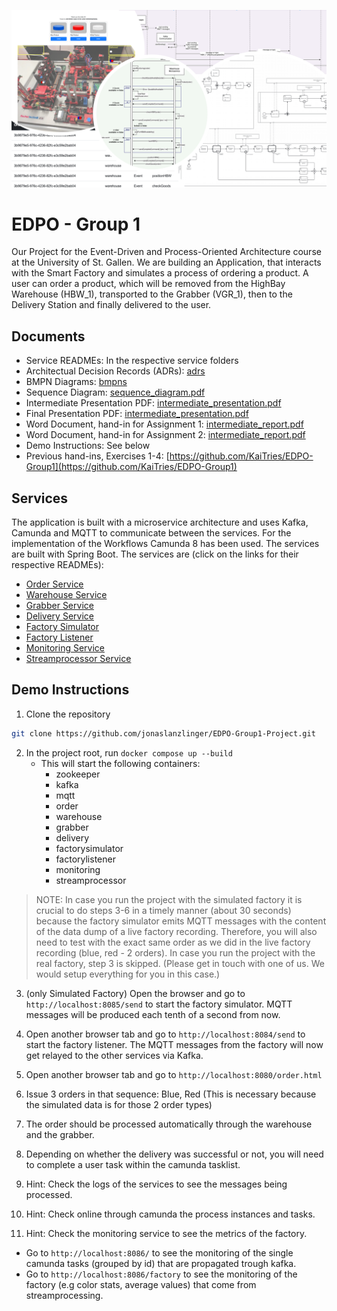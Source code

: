![banner.png](docs/images/banner.png)

# EDPO - Group 1

Our Project for the Event-Driven and Process-Oriented Architecture course at the University of St. Gallen.
We are building an Application, that interacts with the Smart Factory and simulates a process of ordering a product.
A user can order a product, which will be removed from the HighBay Warehouse (HBW_1), transported to the Grabber (VGR_1),
then to the Delivery Station and finally delivered to the user.

## Documents

* Service READMEs: In the respective service folders
* Architectual Decision Records (ADRs): [adrs](docs/adrs)
* BMPN Diagrams: [bmpns](docs/images/bmpns)
* Sequence Diagram: [sequence_diagram.pdf](docs/sequence_diagram/sequence_diagram.drawio.pdf)
* Intermediate Presentation PDF: [intermediate_presentation.pdf](docs/intermediate_presentation.pdf)
* Final Presentation PDF: [intermediate_presentation.pdf](docs/final_presentation.pdf)
* Word Document, hand-in for Assignment 1: [intermediate_report.pdf](docs/intermediate_report.pdf)
* Word Document, hand-in for Assignment 2: [intermediate_report.pdf](docs/report.pdf)
* Demo Instructions: See below
* Previous hand-ins, Exercises 1-4: [https://github.com/KaiTries/EDPO-Group1](https://github.com/KaiTries/EDPO-Group1)

## Services

The application is built with a microservice architecture and uses Kafka, Camunda and MQTT to communicate between the
services. For the implementation of the Workflows Camunda 8 has been used. The services are built with Spring Boot.
The services are (click on the links for their respective READMEs):

* [Order Service](order/README.md)
* [Warehouse Service](warehouse/README.md)
* [Grabber Service](grabber/README.md)
* [Delivery Service](delivery/README.md)
* [Factory Simulator](factorysimulator/README.md)
* [Factory Listener](factorylistener/README.md)
* [Monitoring Service](monitoring/README.md)
* [Streamprocessor Service](streamprocessor/README.md)

## Demo Instructions

1. Clone the repository

```bash
git clone https://github.com/jonaslanzlinger/EDPO-Group1-Project.git
```

2. In the project root, run `docker compose up --build`
    * This will start the following containers:
        * zookeeper
        * kafka
        * mqtt
        * order
        * warehouse
        * grabber
        * delivery
        * factorysimulator
        * factorylistener
        * monitoring
        * streamprocessor

> NOTE: In case you run the project with the simulated factory it is crucial to do steps 3-6 in a timely manner (about 30 seconds) because
> the factory simulator emits MQTT messages with the content of the data dump of a live factory recording. Therefore, you will also need
> to test with the exact same order as we did in the live factory recording (blue, red - 2 orders).
> In case you run the project with the real factory, step 3 is skipped. (Please get in touch with one of us. We would setup everything for you in this case.)

3. (only Simulated Factory) Open the browser and go to `http://localhost:8085/send` to start the factory simulator.
   MQTT messages will be produced each tenth of a second from now.

4. Open another browser tab and go to `http://localhost:8084/send` to start the factory listener.
   The MQTT messages from the factory will now get relayed to the other services via Kafka.

5. Open another browser tab and go to `http://localhost:8080/order.html`

6. Issue 3 orders in that sequence: Blue, Red (This is necessary because the simulated data is for those 2 order types)

7. The order should be processed automatically through the warehouse and the grabber.

8. Depending on whether the delivery was successful or not, you will need to complete a user task within
   the camunda tasklist.

9. Hint: Check the logs of the services to see the messages being processed.

10. Hint: Check online through camunda the process instances and tasks.

11. Hint: Check the monitoring service to see the metrics of the factory.

* Go to `http://localhost:8086/` to see the monitoring of the single camunda tasks (grouped by id) that are propagated trough kafka. 
* Go to `http://localhost:8086/factory` to see the monitoring of the factory (e.g color stats, average values) that come from streamprocessing.
